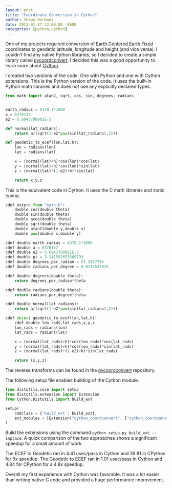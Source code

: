 ```yaml
---
layout: post
title: "Coordinate Conversion in Cython"
author: Shawn Hermans
date: 2013-01-17 12:00:00 -0600
categories: [python,cython]
---
```


One of my projects required conversion of [Earth Centered Earth Fixed](http://en.wikipedia.org/wiki/ECEF) coordinates
to geodetic latitude, longitude and height (and vice versa).
I couldn’t find any native Python libraries, so I decided to create a simple library called
[pycoordconvert](https://github.com/shawnhermans/pycoordconvert). I decided this was a good opportunity
to learn more about [Cython](http://cython.org/).

<!--break-->

I created two versions of the code. One with Python and one with Cython extensions.
This is the Python version of the code. It uses the built-in Python math libraries and does not
use any explicitly declared types.

```python
from math import atan2, sqrt, cos, sin, degrees, radians


earth_radius = 6378.1*1000
a = 6378137
e2 = 6.6943799901E-3

def normal(lat_radians):
    return a/(sqrt(1-e2*pow(sin(lat_radians),2)))

def geodetic_to_ecef(lon,lat,h):
    lon = radians(lon)
    lat = radians(lat)

    x = (normal(lat)+h)*cos(lon)*cos(lat)
    y = (normal(lat)+h)*cos(lon)*sin(lat)
    z = (normal(lat)*(1-e2)+h)*sin(lat)

    return x,y,z
```

This is the equivalent code in Cython. It uses the C math libraries and static typing.

```python
cdef extern from "math.h":
    double cos(double theta)
    double sin(double theta)
    double acos(double theta)
    double sqrt(double theta)
    double atan2(double y,double x)
    double pow(double x,double y)

cdef double earth_radius = 6378.1*1000
cdef double a = 6378137
cdef double e2 = 6.6943799901E-3
cdef double pi = 3.141592653589793
cdef double degrees_per_radian = 57.2957795
cdef double radians_per_degree = 0.0174532925

cdef double degrees(double theta):
    return degrees_per_radian*theta

cdef double radians(double theta):
    return radians_per_degree*theta

cdef double normal(lat_radians):
    return a/(sqrt(1-e2*pow(sin(lat_radians),2)))

cdef object geodetic_to_ecef(lon,lat,h):
    cdef double lon_rads,lat_rads,x,y,z
    lon_rads = radians(lon)
    lat_rads = radians(lat)

    x = (normal(lat_rads)+h)*cos(lon_rads)*cos(lat_rads)
    y = (normal(lat_rads)+h)*cos(lon_rads)*sin(lat_rads)
    z = (normal(lat_rads)*(1-e2)+h)*sin(lat_rads)

    return (x,y,z)

```

The reverse transforms can be found in the [pycoordconvert](https://github.com/shawnhermans/pycoordconvert)
repository.

The following setup file enables building of the Cython module.

```python
from distutils.core import setup
from distutils.extension import Extension
from Cython.Distutils import build_ext

setup(
    cmdclass = {'build_ext': build_ext},
    ext_modules = [Extension("cython_coordconvert", ["cython_coordconvert.pyx"])]
)
```

Build the extensions using the command `python setup.py build_ext --inplace`.
A quick comparison of the two approaches shows a significant speedup for a small amount of work.

The ECEF to Geodetic ran in 4.41 usec/pass in Cython and 39.81 in CPython for 9x speedup.
The Geodetic to ECEF ran in 1.01 usec/pass in Cython and 4.84 for CPython for a 4.8x speedup.

Overall my first experience with Cython was favorable. It was a lot easier than writing native C code and
provided a huge performance improvement.
